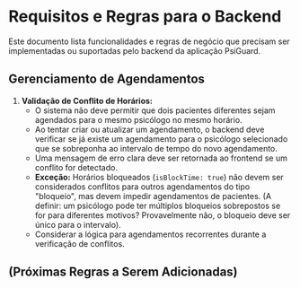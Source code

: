 # Requisitos e Regras para o Backend

Este documento lista funcionalidades e regras de negócio que precisam ser implementadas ou suportadas pelo backend da aplicação PsiGuard.

## Gerenciamento de Agendamentos

1.  **Validação de Conflito de Horários:**
    *   O sistema não deve permitir que dois pacientes diferentes sejam agendados para o mesmo psicólogo no mesmo horário.
    *   Ao tentar criar ou atualizar um agendamento, o backend deve verificar se já existe um agendamento para o psicólogo selecionado que se sobreponha ao intervalo de tempo do novo agendamento.
    *   Uma mensagem de erro clara deve ser retornada ao frontend se um conflito for detectado.
    *   **Exceção:** Horários bloqueados (`isBlockTime: true`) não devem ser considerados conflitos para outros agendamentos do tipo "bloqueio", mas devem impedir agendamentos de pacientes. (A definir: um psicólogo pode ter múltiplos bloqueios sobrepostos se for para diferentes motivos? Provavelmente não, o bloqueio deve ser único para o intervalo).
    *   Considerar a lógica para agendamentos recorrentes durante a verificação de conflitos.

## (Próximas Regras a Serem Adicionadas)
